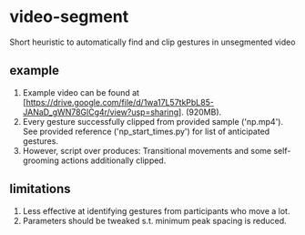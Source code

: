 # video-segment
Short heuristic to automatically find and clip gestures in unsegmented video

## example

1. Example video can be found at [https://drive.google.com/file/d/1wa17L57tkPbL85-JANaD_gWN78GlCg4r/view?usp=sharing]. (920MB).
2. Every gesture successfully clipped from provided sample ('np.mp4'). See provided reference ('np_start_times.py') for list of anticipated gestures.
3. However, script over produces: Transitional movements and some self-grooming actions additionally clipped. 

## limitations

1. Less effective at identifying gestures from participants who move a lot.
2. Parameters should be tweaked s.t. minimum peak spacing is reduced.
